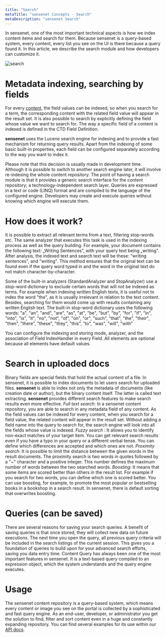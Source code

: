 ```yaml
---
title: "Search"
metaTitle: "sensenet Concepts - Search"
metaDescription: "sensenet Search"
---
```



In sensenet, one of the most important technical aspects is how we index content items and search for them. Because sensenet is a query-based system, every content, every list you see on the UI is there because a query found it. In this article, we describe the search module and how developers can customize it.

![search](../img/search.gif)

# Metadata indexing, searching by fields
For every [content](/concepts/content-management), the field values can be indexed, so when you search for a term, the corresponding content with the related field value will appear in the result set. It is also possible to search by explicitly defining the field whose value we want to search for. The way a specific field of a content is indexed is defined in the CTD Field Definition.

**sensenet** uses the Lucene search engine for indexing and to provide a fast mechanism for returning query results. Apart from the indexing of some basic built-in properties, each field can be configured separately according to the way you want to index it.

Please note that this decision is usually made in development time. Although it is possible to switch to another search engine later, it will involve re-indexing the whole content repository.
The point of having a search module is that it provides a generic search interface for the content repository; a technology-independent search layer. Queries are expressed in a text or code (LINQ) format and are compiled to the language of the configured engine. Developers may create and execute queries without knowing which engine will execute them.

# How does it work?
It is possible to extract all relevant terms from a text, filtering stop-words etc. The same analyzer that executes this task is used in the indexing process as well as the query building. For example, your document contains the following text: „Writing Sentences”, with your query text being „writing”. After analysis, the indexed text and search text will be these: "writing sentences", and "writing". This method ensures that the original text can be found even if the query word typed in and the word in the original text do not match character-by-character.

Some of the built-in analyzers (StandardAnalyzer and StopAnalyzer) use a stop-word dictionary to exclude certain words that will not be indexed as terms. For example when indexing written English texts, it is useful not to index the word "the", as it is usually irrelevant in relation to the text content. Besides, searching for them would come up with results containing any written English text. The built-in stop-word dictionary uses the following words:
"a", "an", "and", "are", "as", "at", "be", "but", "by", "for", "if", "in", "into", "is", "it", "no", "not", "of",
"on", "or", "such", "that", "the", "their", "then", "there", "these", "they", "this", "to", "was", "will", "with"

You can configure the indexing and storing mode, analyzer, and the association of Field IndexHandler in every Field. All elements are optional because all elements have default values.

# Search in uploaded docs
Binary fields are special fields that hold the actual content of a file. In sensenet, it is possible to index documents to let users search for uploaded files. **sensenet** is able to index not only the metadata of documents (like creation date or author), but the binary content itself. The latter is called text extracting.
**sensenet** provides different search features to make search results even more effective.
_Full text search_: In a sensenet content repository, you are able to search in any metadata field of any content. As the field values can be indexed for every content, when you search for a field value, the related content will appear in the result set. Without adding a field name into the query to search for, the search engine will look into all the fields whose value is indexed.
_Fuzzy search_ : It allows you to identify non-exact matches of your target item. You can get relevant search results even if you have a typo in your query or a different verbal tense. You can define which differences are accepted and which ones are not.
_Proximity search_: It is possible to limit the distance between the given words in the result documents. The proximity search is two words in quotes followed by a "~" character and a positive integer. This number defines the maximum number of words between the two searched words.
_Boosting_: It means that some items are scored better than others in the result list. For example if you search for two words, you can define which one is scored better. You can use boosting, for example, to promote the most popular or bestselling books in a bookshop in a search result. In sensenet, there is default sorting that overwrites boosting.

# Queries (can be saved)
There are several reasons for saving your search queries. A benefit of saving queries is that once stored, they will collect new data on future executions. The next time you open the query, all previous query criteria will be included in the search listings of the current session. This gives you a foundation of queries to build upon for your advanced search efforts, saving you data entry time.
Content Query has always been one of the most important features in sensenet. It is a text-based query compiled to an expression object, which the system understands and the query engine executes.

# Usage
The sensenet content repository is a query-based system, which means every content or image you see on the portal is collected by a sophisticated and fast query engine. As an end-user, developer, or administrator you get the solution to find, filter and sort content even in a huge and constantly expanding repository.
You can find several examples for its use within our [API docs](/api-docs/querying).
